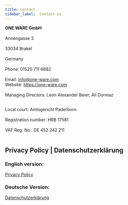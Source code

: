 ```yaml
---
title: Contact
sidebar_label:  Contact us
---
```


**ONE WARE GmbH**<br></br>
Annengasse 3<br></br>
33034 Brakel<br></br>
Germany<br></br>
Phone: 01520 711 6882<br></br>
Email: <a href="mailto:info@one-ware.com">info@one-ware.com</a><br/>
Website: <a href="https://one-ware.com">https://one-ware.com</a><br/><br/>
Managing Directors: Leon Alexander Beier, Ali Durmaz <br></br>

Local court: Amtsgericht Paderborn<br></br>
Registration number: HRB 17581<br></br>
VAT Reg. No.: DE 452 242 211<br></br>


## Privacy Policy | Datenschutzerklärung

### English version:
<a href="/docs/contact/privacy">Privacy Policy</a>

### Deutsche Version:
<a href="/docs/contact/privacy_de">Datenschutzerklärung</a>
